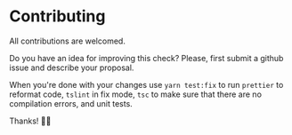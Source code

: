 # Contributing

All contributions are welcomed.

Do you have an idea for improving this check? Please, first submit a github issue and describe your
proposal.

When you're done with your changes use `yarn test:fix` to run `prettier` to reformat code, `tslint`
in fix mode, `tsc` to make sure that there are no compilation errors, and unit tests.

Thanks! 🙏🏻

